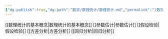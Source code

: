 ```yaml
---
{"dg-publish":true,"dg-path":"数学/数理统计/数理统计.md","permalink":"/数学/数理统计/数理统计/","pinned":true,"noteIcon":"","created":"2024-04-16T00:00:10.806+08:00","updated":"2024-04-22T12:53:07.098+08:00"}
---
```


[[数理统计的基本概念\|数理统计的基本概念]]
[[参数估计\|参数估计]]
[[假设检验\|假设检验]]
[[方差分析\|方差分析]]
[[回归分析\|回归分析]]
